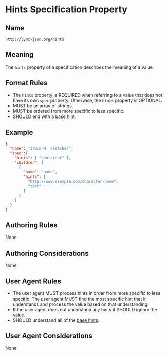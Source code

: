 # Hints Specification Property

## Name

`http://lynx-json.org/hints`

## Meaning

The `hints` property of a specification describes the meaning of a value.

## Format Rules

- The `hints` property is REQUIRED when referring to a value that does not have its own `spec` property. Otherwise, the `hints` property is OPTIONAL.
- MUST be an array of strings.
- MUST be ordered from more specific to less specific.
- SHOULD end with a [base hint](/#base-hint).

## Example

```json
{
  "name": "Irwin M. Fletcher",
  "spec":{
    "hints": [ "container" ],
    "children": [
      {
        "name": "name",
        "hints": [
          "http://www.example.com/character-name",
          "text"
        ]
      }
    ]
  }
}
```

## Authoring Rules

None

## Authoring Considerations

None

## User Agent Rules

- The user agent MUST process hints in order from more specific to less specific. The user agent MUST find the most specific hint that it understands and process the value based on that understanding.
- If the user agent does not understand any hints it SHOULD ignore the value.
- SHOULD understand all of the [base hints](/#base-hint).

## User Agent Considerations

None
